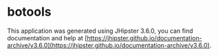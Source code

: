 # botools

This application was generated using JHipster 3.6.0, you can find documentation and help at [https://jhipster.github.io/documentation-archive/v3.6.0](https://jhipster.github.io/documentation-archive/v3.6.0).
